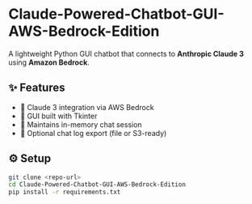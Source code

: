 # Claude-Powered-Chatbot-GUI-AWS-Bedrock-Edition

A lightweight Python GUI chatbot that connects to **Anthropic Claude 3** using **Amazon Bedrock**.

## ✨ Features
- 🧠 Claude 3 integration via AWS Bedrock  
- 💬 GUI built with Tkinter  
- 📝 Maintains in-memory chat session  
- 💾 Optional chat log export (file or S3-ready)

## ⚙️ Setup

```bash
git clone <repo-url>
cd Claude-Powered-Chatbot-GUI-AWS-Bedrock-Edition
pip install -r requirements.txt
